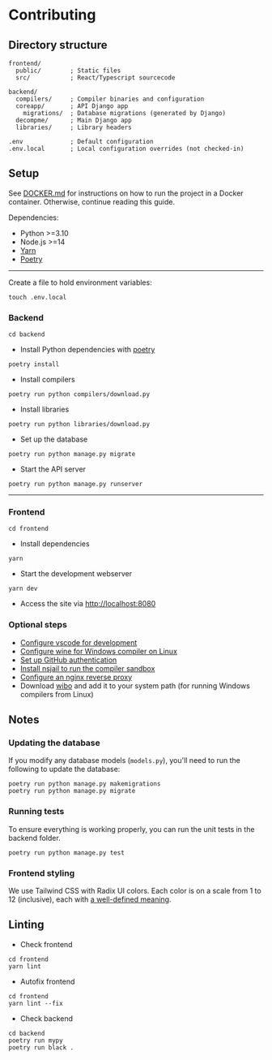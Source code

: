 # Contributing

## Directory structure
```
frontend/
  public/        ; Static files
  src/           ; React/Typescript sourcecode

backend/
  compilers/     ; Compiler binaries and configuration
  coreapp/       ; API Django app
    migrations/  ; Database migrations (generated by Django)
  decompme/      ; Main Django app
  libraries/     ; Library headers

.env             ; Default configuration
.env.local       ; Local configuration overrides (not checked-in)
```

## Setup

See [DOCKER.md](DOCKER.md) for instructions on how to run the project in a Docker container. Otherwise, continue reading this guide.

Dependencies:
- Python >=3.10
- Node.js >=14
- [Yarn](https://yarnpkg.com/getting-started/install)
- [Poetry](https://python-poetry.org/docs/#installing-with-the-official-installer)

---
Create a file to hold environment variables:
```shell
touch .env.local
```

### Backend
```shell
cd backend
```

* Install Python dependencies with [poetry](https://python-poetry.org/docs/#installing-with-the-official-installer)
```shell
poetry install
```

- Install compilers
```shell
poetry run python compilers/download.py
```

- Install libraries
```shell
poetry run python libraries/download.py
```

- Set up the database
```shell
poetry run python manage.py migrate
```

- Start the API server
```shell
poetry run python manage.py runserver
```

---

### Frontend
```shell
cd frontend
```

- Install dependencies
```shell
yarn
```

- Start the development webserver
```shell
yarn dev
```

- Access the site via [http://localhost:8080](http://localhost:8080)


### Optional steps
- [Configure vscode for development](VSCODE.md)
- [Configure wine for Windows compiler on Linux](WINE.md)
- [Set up GitHub authentication](GITHUB.md)
- [Install nsjail to run the compiler sandbox](SANDBOX.md)
- [Configure an nginx reverse proxy](NGINX.md)
- Download [wibo](https://github.com/decompals/WiBo/releases/latest) and add it to your system path (for running Windows compilers from Linux)


## Notes

### Updating the database

If you modify any database models (`models.py`), you'll need to run the following to update the database:
```shell
poetry run python manage.py makemigrations
poetry run python manage.py migrate
```

### Running tests

To ensure everything is working properly, you can run the unit tests in the backend folder.

```shell
poetry run python manage.py test
```

### Frontend styling

We use Tailwind CSS with Radix UI colors. Each color is on a scale from 1 to 12 (inclusive), each with [a well-defined meaning](https://www.radix-ui.com/docs/colors/palette-composition/understanding-the-scale).

## Linting

- Check frontend
```shell
cd frontend
yarn lint
```

- Autofix frontend
```shell
cd frontend
yarn lint --fix
```

- Check backend
```shell
cd backend
poetry run mypy
poetry run black .
```
